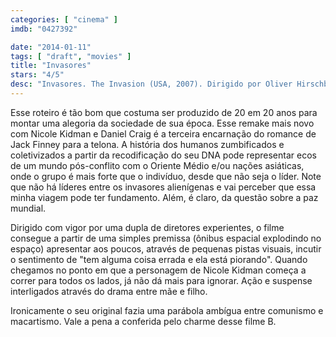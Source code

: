 ```yaml
---
categories: [ "cinema" ]
imdb: "0427392"

date: "2014-01-11"
tags: [ "draft", "movies" ]
title: "Invasores"
stars: "4/5"
desc: "Invasores. The Invasion (USA, 2007). Dirigido por Oliver Hirschbiegel, James McTeigue. Escrito por David Kajganich, Jack Finney. Com Nicole Kidman, Daniel Craig, Jeremy Northam, Jackson Bond, Jeffrey Wright, Veronica Cartwright, Josef Sommer, Celia Weston, Roger Rees."
---
```

Esse roteiro é tão bom que costuma ser produzido de 20 em 20 anos para montar uma alegoria da sociedade de sua época. Esse remake mais novo com Nicole Kidman e Daniel Craig é a terceira encarnação do romance de Jack Finney para a telona. A história dos humanos zumbificados e coletivizados a partir da recodificação do seu DNA pode representar ecos de um mundo pós-conflito com o Oriente Médio e/ou nações asiáticas, onde o grupo é mais forte que o indivíduo, desde que não seja o líder. Note que não há líderes entre os invasores alienígenas e vai perceber que essa minha viagem pode ter fundamento. Além, é claro, da questão sobre a paz mundial.

Dirigido com vigor por uma dupla de diretores experientes, o filme consegue a partir de uma simples premissa (ônibus espacial explodindo no espaço) apresentar aos poucos, através de pequenas pistas visuais, incutir o sentimento de "tem alguma coisa errada e ela está piorando". Quando chegamos no ponto em que a personagem de Nicole Kidman começa a correr para todos os lados, já não dá mais para ignorar. Ação e suspense interligados através do drama entre mãe e filho.

Ironicamente o seu original fazia uma parábola ambígua entre comunismo e macartismo. Vale a pena a conferida pelo charme desse filme B.
